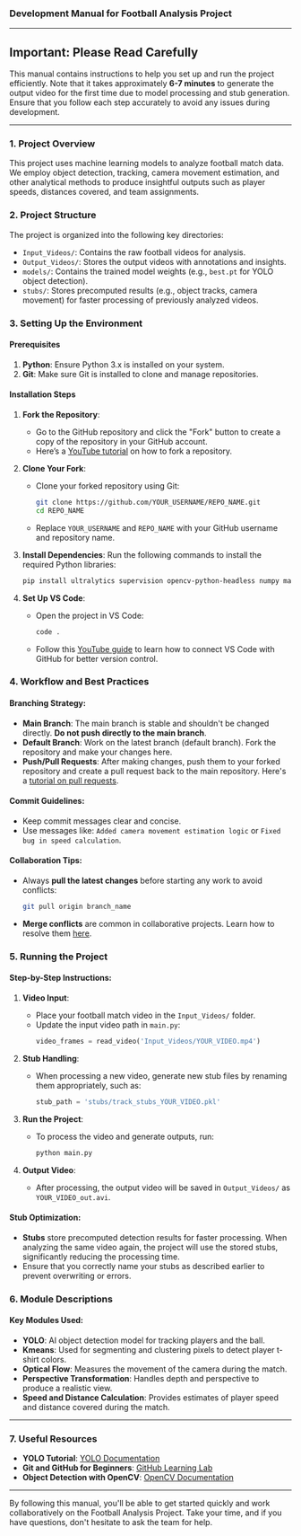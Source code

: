 ### Development Manual for Football Analysis Project

---

## **Important: Please Read Carefully**
This manual contains instructions to help you set up and run the project efficiently. Note that it takes approximately **6-7 minutes** to generate the output video for the first time due to model processing and stub generation. Ensure that you follow each step accurately to avoid any issues during development.

---

### 1. **Project Overview**
   This project uses machine learning models to analyze football match data. We employ object detection, tracking, camera movement estimation, and other analytical methods to produce insightful outputs such as player speeds, distances covered, and team assignments.

### 2. **Project Structure**
   The project is organized into the following key directories:
   - `Input_Videos/`: Contains the raw football videos for analysis.
   - `Output_Videos/`: Stores the output videos with annotations and insights.
   - `models/`: Contains the trained model weights (e.g., `best.pt` for YOLO object detection).
   - `stubs/`: Stores precomputed results (e.g., object tracks, camera movement) for faster processing of previously analyzed videos.

### 3. **Setting Up the Environment**

#### **Prerequisites**
   1. **Python**: Ensure Python 3.x is installed on your system.
   2. **Git**: Make sure Git is installed to clone and manage repositories.

#### **Installation Steps**
1. **Fork the Repository**:
   - Go to the GitHub repository and click the "Fork" button to create a copy of the repository in your GitHub account.
   - Here’s a [YouTube tutorial](https://www.youtube.com/watch?v=f5grYMXbAV0) on how to fork a repository.

2. **Clone Your Fork**:
   - Clone your forked repository using Git:  
     ```bash
     git clone https://github.com/YOUR_USERNAME/REPO_NAME.git
     cd REPO_NAME
     ```
   - Replace `YOUR_USERNAME` and `REPO_NAME` with your GitHub username and repository name.

3. **Install Dependencies**:
   Run the following commands to install the required Python libraries:
   ```bash
   pip install ultralytics supervision opencv-python-headless numpy matplotlib pandas
   ```

4. **Set Up VS Code**:
   - Open the project in VS Code:  
     ```bash
     code .
     ```
   - Follow this [YouTube guide](https://www.youtube.com/watch?v=iv8rSLsi1xo) to learn how to connect VS Code with GitHub for better version control.

### 4. **Workflow and Best Practices**

#### **Branching Strategy**:
   - **Main Branch**: The main branch is stable and shouldn't be changed directly. **Do not push directly to the main branch**.
   - **Default Branch**: Work on the latest branch (default branch). Fork the repository and make your changes here.
   - **Push/Pull Requests**: After making changes, push them to your forked repository and create a pull request back to the main repository. Here's a [tutorial on pull requests](https://www.youtube.com/watch?v=rgbCcBNZcdQ).

#### **Commit Guidelines**:
   - Keep commit messages clear and concise.
   - Use messages like: `Added camera movement estimation logic` or `Fixed bug in speed calculation`.

#### **Collaboration Tips**:
   - Always **pull the latest changes** before starting any work to avoid conflicts:  
     ```bash
     git pull origin branch_name
     ```
   - **Merge conflicts** are common in collaborative projects. Learn how to resolve them [here](https://www.youtube.com/watch?v=JtIX3HJKwfo).

### 5. **Running the Project**

#### **Step-by-Step Instructions**:
1. **Video Input**:
   - Place your football match video in the `Input_Videos/` folder.
   - Update the input video path in `main.py`:
     ```python
     video_frames = read_video('Input_Videos/YOUR_VIDEO.mp4')
     ```

2. **Stub Handling**:
   - When processing a new video, generate new stub files by renaming them appropriately, such as:
     ```python
     stub_path = 'stubs/track_stubs_YOUR_VIDEO.pkl'
     ```

3. **Run the Project**:
   - To process the video and generate outputs, run:
     ```bash
     python main.py
     ```

4. **Output Video**:
   - After processing, the output video will be saved in `Output_Videos/` as `YOUR_VIDEO_out.avi`.

#### **Stub Optimization**:
   - **Stubs** store precomputed detection results for faster processing. When analyzing the same video again, the project will use the stored stubs, significantly reducing the processing time.
   - Ensure that you correctly name your stubs as described earlier to prevent overwriting or errors.

### 6. **Module Descriptions**

#### **Key Modules Used**:
- **YOLO**: AI object detection model for tracking players and the ball.
- **Kmeans**: Used for segmenting and clustering pixels to detect player t-shirt colors.
- **Optical Flow**: Measures the movement of the camera during the match.
- **Perspective Transformation**: Handles depth and perspective to produce a realistic view.
- **Speed and Distance Calculation**: Provides estimates of player speed and distance covered during the match.

---

### 7. **Useful Resources**
- **YOLO Tutorial**: [YOLO Documentation](https://docs.ultralytics.com/)
- **Git and GitHub for Beginners**: [GitHub Learning Lab](https://lab.github.com/)
- **Object Detection with OpenCV**: [OpenCV Documentation](https://docs.opencv.org/)

---

By following this manual, you'll be able to get started quickly and work collaboratively on the Football Analysis Project. Take your time, and if you have questions, don't hesitate to ask the team for help.
